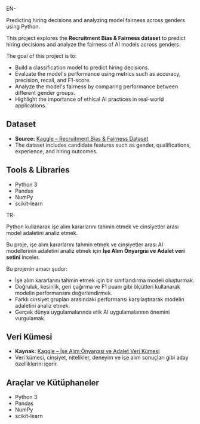 EN-

Predicting hiring decisions and analyzing model fairness across genders using Python.

This project explores the **Recruitment Bias & Fairness dataset** to predict hiring decisions and analyze the fairness of AI models across genders.

The goal of this project is to:
- Build a classification model to predict hiring decisions.
- Evaluate the model's performance using metrics such as accuracy, precision, recall, and F1-score.
- Analyze the model's fairness by comparing performance between different gender groups.
- Highlight the importance of ethical AI practices in real-world applications.

## Dataset
- **Source:** [Kaggle – Recruitment Bias & Fairness Dataset](https://www.kaggle.com/datasets/rahuljangir78/recruitment-bias-and-fairness-ai-dataset)
- The dataset includes candidate features such as gender, qualifications, experience, and hiring outcomes.

## Tools & Libraries
- Python 3
- Pandas
- NumPy
- scikit-learn


TR-

Python kullanarak işe alım kararlarını tahmin etmek ve cinsiyetler arası model adaletini analiz etmek.

Bu proje, işe alım kararlarını tahmin etmek ve cinsiyetler arası AI modellerinin adaletini analiz etmek için **İşe Alım Önyargısı ve Adalet veri setini** inceler.

Bu projenin amacı şudur:
- İşe alım kararlarını tahmin etmek için bir sınıflandırma modeli oluşturmak.
- Doğruluk, kesinlik, geri çağırma ve F1 puanı gibi ölçütleri kullanarak modelin performansını değerlendirmek.
- Farklı cinsiyet grupları arasındaki performansı karşılaştırarak modelin adaletini analiz etmek.
- Gerçek dünya uygulamalarında etik AI uygulamalarının önemini vurgulamak.

## Veri Kümesi
- **Kaynak:** [Kaggle – İşe Alım Önyargısı ve Adalet Veri Kümesi](https://www.kaggle.com/datasets/rahuljangir78/recruitment-bias-and-fairness-ai-dataset)
- Veri kümesi, cinsiyet, nitelikler, deneyim ve işe alım sonuçları gibi aday özelliklerini içerir.

## Araçlar ve Kütüphaneler
- Python 3
- Pandas
- NumPy
- scikit-learn
